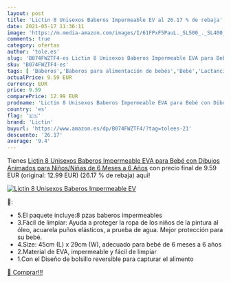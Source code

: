 ```yaml
---
layout: post
title: 'Lictin 8 Unisexos Baberos Impermeable EV al 26.17 % de rebaja'
date: 2021-05-17 11:36:11
image: 'https://m.media-amazon.com/images/I/61FPxF5PauL._SL500_._SL400_.jpg'
comments: true
category: ofertas
author: 'tole.es'
slug: 'B074FWZTF4-es Lictin 8 Unisexos Baberos Impermeable EVA para Bebé con...'
sku: 'B074FWZTF4-es'
tags: [ 'Baberos','Baberos para alimentación de bebés','Bebé','Lactancia y alimentación','bebé','lictin', ]
actualPrice: 9.59 EUR
currency: EUR
price: 9.59
comparePrice: 12.99 EUR
prodname: 'Lictin 8 Unisexos Baberos Impermeable EVA para Bebé con Dibujos Animados para Niños/Niñas de 6 Meses a 6 Años'
country: 'es'
flag: '🇪🇸'
brand: 'Lictin'
buyurl: 'https://www.amazon.es/dp/B074FWZTF4/?tag=tolees-21'
descuento: '26.17'
average: '9.4'
---
```


Tienes [Lictin 8 Unisexos Baberos Impermeable EVA para Bebé con Dibujos Animados para Niños/Niñas de 6 Meses a 6 Años](https://www.amazon.es/dp/B074FWZTF4/?tag=tolees-21) con precio final de  9.59 EUR (original: 12.99 EUR) (26.17 %  de rebaja) aqui!

[![Lictin 8 Unisexos Baberos Impermeable EV](https://m.media-amazon.com/images/I/61FPxF5PauL._SL500_._SL400_.jpg)](https://www.amazon.es/dp/B074FWZTF4/?tag=tolees-21)

🔎:

- 5.El paquete incluye:8 pzas baberos impermeables
- 3.Fácil de limpiar: Ayuda a proteger la ropa de los niños de la pintura al óleo, acuarela puños elásticos, a prueba de agua. Mejor protección para su bebé.
- 4.Size: 45cm (L) x 29cm (W), adecuado para bebé de 6 meses a 6 años
- 2.Material de EVA, impermeable y fácil de limpiar
- 1.Con el Diseño de bolsillo reversible para capturar el alimento

[🛒 Comprar!!!](https://www.amazon.es/dp/B074FWZTF4/?tag=tolees-21)
